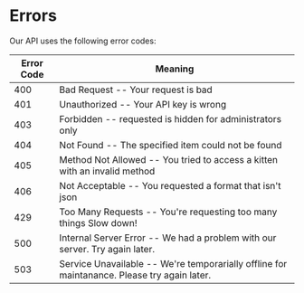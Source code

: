 # Errors


Our API uses the following error codes:


Error Code | Meaning
---------- | -------
400 | Bad Request -- Your request is bad
401 | Unauthorized -- Your API key is wrong
403 | Forbidden -- requested is hidden for administrators only
404 | Not Found -- The specified item could not be found
405 | Method Not Allowed -- You tried to access a kitten with an invalid method
406 | Not Acceptable -- You requested a format that isn't json
429 | Too Many Requests -- You're requesting too many things Slow down!
500 | Internal Server Error -- We had a problem with our server. Try again later.
503 | Service Unavailable -- We're temporarially offline for maintanance. Please try again later.
